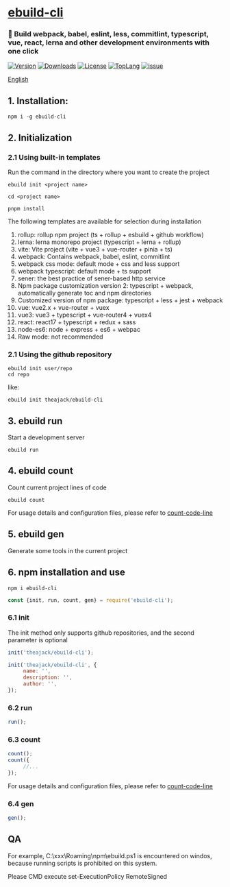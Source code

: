 <!--
  * @Author: tackchen
  * @Date: 2022-09-30 23:25:39
  * @Description: Coding something
-->
# [ebuild-cli](https://github.com/theajack/ebuild-cli)

### 🚀 Build webpack, babel, eslint, less, commitlint, typescript, vue, react, lerna and other development environments with one click

<p>
     <a href="https://www.npmjs.com/package/ebuild-cli"><img src="https://img.shields.io/npm/v/ebuild-cli.svg" alt=" Version"></a>
     <a href="https://npmcharts.com/compare/ebuild-cli?minimal=true"><img src="https://img.shields.io/npm/dm/ebuild-cli.svg" alt ="Downloads"></a>
     <a href="https://github.com/theajack/ebuild-cli/blob/master/LICENSE"><img src="https://img.shields.io/npm/l/ebuild-cli.svg " alt="License"></a>
     <a href="https://github.com/theajack/ebuild-cli/search?l=javascript"><img src="https://img.shields.io/github/languages/top/theajack/ebuild-cli.svg" alt="TopLang"></a>
     <a href="https://github.com/theajack/ebuild-cli/issues"><img src="https://img.shields.io/github/issues-closed/theajack/ebuild-cli.svg " alt="issue"></a>
</p>

[English](https://github.com/theajack/ebuild-cli/blob/master/README.md)

## 1. Installation:

```
npm i -g ebuild-cli
```

## 2. Initialization

### 2.1 Using built-in templates

Run the command in the directory where you want to create the project

```
ebuild init <project name>

cd <project name>

pnpm install
```

The following templates are available for selection during installation

1. rollup: rollup npm project (ts + rollup + esbuild + github workflow)
2. lerna: lerna monorepo project (typescript + lerna + rollup)
3. vite: Vite project (vite + vue3 + vue-router + pinia + ts)
4. webpack: Contains webpack, babel, eslint, commitlint
5. webpack css mode: default mode + css and less support
6. webpack typescript: default mode + ts support
7. sener: the best practice of sener-based http service
8. Npm package customization version 2: typescript + webpack, automatically generate toc and npm directories
9. Customized version of npm package: typescript + less + jest + webpack
10. vue: vue2.x + vue-router + vuex
11. vue3: vue3 + typescript + vue-router4 + vuex4
12. react: react17 + typescript + redux + sass
13. node-es6: node + express + es6 + webpac
14. Raw mode: not recommended

### 2.1 Using the github repository

```
ebuild init user/repo
cd repo
```

like:

```
ebuild init theajack/ebuild-cli
```

## 3. ebuild run

Start a development server

```
ebuild run
```

## 4. ebuild count

Count current project lines of code

```
ebuild count
```

For usage details and configuration files, please refer to [count-code-line](https://github.com/theajack/count-code-line)

## 5. ebuild gen

Generate some tools in the current project

## 6. npm installation and use

```
npm i ebuild-cli
```

```js
const {init, run, count, gen} = require('ebuild-cli');
```

### 6.1 init

The init method only supports github repositories, and the second parameter is optional

```js
init('theajack/ebuild-cli');

init('theajack/ebuild-cli', {
     name: '',
     description: '',
     author: '',
});
```

### 6.2 run

```js
run();
```

### 6.3 count

```js
count();
count({
     //...
});
```

For usage details and configuration files, please refer to [count-code-line](https://github.com/theajack/count-code-line)

### 6.4 gen

```js
gen();
```

## QA

For example, C:\xxx\Roaming\npm\ebuild.ps1 is encountered on windos, because running scripts is prohibited on this system.

Please CMD execute set-ExecutionPolicy RemoteSigned